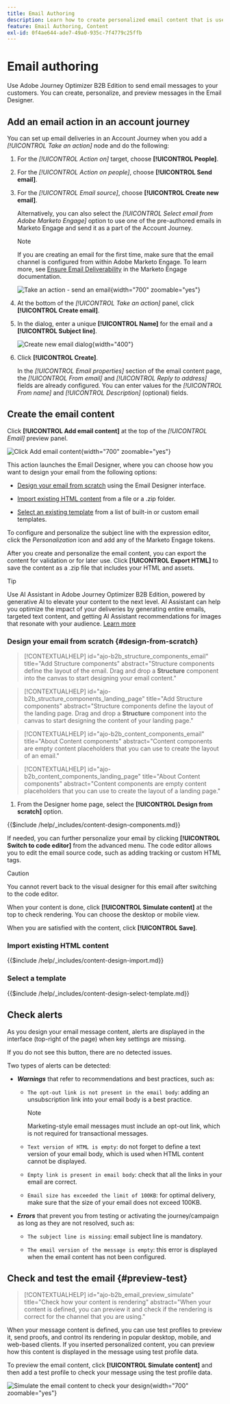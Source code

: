 ```yaml
---
title: Email Authoring
description: Learn how to create personalized email content that is used in Account Journeys.
feature: Email Authoring, Content
exl-id: 0f4ae644-ade7-49a0-935c-7f4779c25ffb
---
```

# Email authoring

Use Adobe Journey Optimizer B2B Edition to send email messages to your customers. You can create, personalize, and preview messages in the Email Designer.

## Add an email action in an account journey

You can set up email deliveries in an Account Journey when you add a _[!UICONTROL Take an action]_ node and do the following:

1. For the _[!UICONTROL Action on]_ target, choose **[!UICONTROL People]**.
1. For the _[!UICONTROL Action on people]_, choose **[!UICONTROL Send email]**.
1. For the _[!UICONTROL Email source]_, choose **[!UICONTROL Create new email]**.

   Alternatively, you can also select the _[!UICONTROL Select email from Adobe Marketo Engage]_ option to use one of the pre-authored emails in Marketo Engage and send it as a part of the Account Journey.

   >[!NOTE]
   >
   >If you are creating an email for the first time, make sure that the email channel is configured from within Adobe Marketo Engage. To learn more, see [Ensure Email Deliverability](https://experienceleague.adobe.com/en/docs/marketo/using/getting-started/initial-setup/setup-steps#ensure-email-deliverability) in the Marketo Engage documentation.

   ![Take an action - send an email](assets/journey-node-send-email.png){width="700" zoomable="yes"}

1. At the bottom of the _[!UICONTROL Take an action]_ panel, click **[!UICONTROL Create email]**.

1. In the dialog, enter a unique **[!UICONTROL Name]** for the email and a **[!UICONTROL Subject line]**.

   ![Create new email dialog](assets/create-new-email.png){width="400"}

1. Click **[!UICONTROL Create]**.

   In the _[!UICONTROL Email properties]_ section of the email content page, the _[!UICONTROL From email]_ and _[!UICONTROL Reply to address]_ fields are already configured. You can enter values for the _[!UICONTROL From name]_ and _[!UICONTROL Description]_ (optional) fields.

## Create the email content

Click **[!UICONTROL Add email content]** at the top of the _[!UICONTROL Email]_ preview panel. 

![Click Add email content ](./assets/add-email-content.png){width="700" zoomable="yes"}

This action launches the Email Designer, where you can choose how you want to design your email from the following options:

* [Design your email from scratch](#design-your-email-from-scratch) using the Email Designer interface.
 
* [Import existing HTML content](#import-existing-html-content) from a file or a .zip folder.

* [Select an existing template](#select-a-template) from a list of built-in or custom email templates.

To configure and personalize the subject line with the expression editor, click the _Personalization_ icon and add any of the Marketo Engage tokens.

After you create and personalize the email content, you can export the content for validation or for later use. Click **[!UICONTROL Export HTML]** to save the content as a .zip file that includes your HTML and assets.

>[!TIP]
>
>Use AI Assistant in Adobe Journey Optimizer B2B Edition, powered by generative AI to elevate your content to the next level. AI Assistant can help you optimize the impact of your deliveries by generating entire emails, targeted text content, and getting AI Assistant recommendations for images that resonate with your audience. [Learn more](./ai-assistant-emails.md)

### Design your email from scratch {#design-from-scratch}

>[!CONTEXTUALHELP]
>id="ajo-b2b_structure_components_email"
>title="Add Structure components"
>abstract="Structure components define the layout of the email. Drag and drop a **Structure** component into the canvas to start designing your email content."

>[!CONTEXTUALHELP]
>id="ajo-b2b_structure_components_landing_page"
>title="Add Structure components"
>abstract="Structure components define the layout of the landing page. Drag and drop a **Structure** component into the canvas to start designing the content of your landing page."

>[!CONTEXTUALHELP]
>id="ajo-b2b_content_components_email"
>title="About Content components"
>abstract="Content components are empty content placeholders that you can use to create the layout of an email."

>[!CONTEXTUALHELP]
>id="ajo-b2b_content_components_landing_page"
>title="About Content components"
>abstract="Content components are empty content placeholders that you can use to create the layout of a landing page."

1. From the Designer home page, select the **[!UICONTROL Design from scratch]** option.

{{$include /help/_includes/content-design-components.md}}

If needed, you can further personalize your email by clicking **[!UICONTROL Switch to code editor]** from the advanced menu. The code editor allows you to edit the email source code, such as adding tracking or custom HTML tags.

>[!CAUTION]
>
>You cannot revert back to the visual designer for this email after switching to the code editor.

When your content is done, click **[!UICONTROL Simulate content]** at the top to check rendering. You can choose the desktop or mobile view.

When you are satisfied with the content, click **[!UICONTROL Save]**.

### Import existing HTML content

{{$include /help/_includes/content-design-import.md}}

### Select a template

{{$include /help/_includes/content-design-select-template.md}}

## Check alerts

As you design your email message content, alerts are displayed in the interface (top-right of the page) when key settings are missing.

If you do not see this button, there are no detected issues.

Two types of alerts can be detected:

* **_Warnings_** that refer to recommendations and best practices, such as:

   * `The opt-out link is not present in the email body`: adding an unsubscription link into your email body is a best practice.

      >[!NOTE]
      >
      >Marketing-style email messages must include an opt-out link, which is not required for transactional messages. 

   * `Text version of HTML is empty`: do not forget to define a text version of your email body, which is used when HTML content cannot be displayed.

   * `Empty link is present in email body`: check that all the links in your email are correct. 

   * `Email size has exceeded the limit of 100KB`: for optimal delivery, make sure that the size of your email does not exceed 100KB. 

* **_Errors_** that prevent you from testing or activating the journey/campaign as long as they are not resolved, such as:

   * `The subject line is missing`: email subject line is mandatory.

   * `The email version of the message is empty`: this error is displayed when the email content has not been configured.

## Check and test the email {#preview-test}

>[!CONTEXTUALHELP]
>id="ajo-b2b_email_preview_simulate"
>title="Check how your content is rendering"
>abstract="When your content is defined, you can preview it and check if the rendering is correct for the channel that you are using."

When your message content is defined, you can use test profiles to preview it, send proofs, and control its rendering in popular desktop, mobile, and web-based clients. If you inserted personalized content, you can preview how this content is displayed in the message using test profile data.

To preview the email content, click **[!UICONTROL Simulate content]** and then add a test profile to check your message using the test profile data.

![Simulate the email content to check your design](./assets/email-designer-simulate-content.png){width="700" zoomable="yes"}

